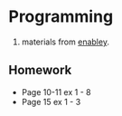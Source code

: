 # Programming

1. materials from [enabley](https://t2k-pap-prod-assets.s3.eu-west-1.amazonaws.com/public/e6397bca-cda9-4986-86d9-992a34885a9c/b36c071d-e6a2-4901-8393-b390467170c1/t2k-uncompressed/T_2_Q_9385488961_4556_%D7%9E%D7%93%D7%A8%D7%99%D7%9A_%D7%9C%D7%9E%D7%99%D7%93%D7%94___%D7%9E%D7%91%D7%95%D7%90_%D7%9C%D7%AA%D7%9B%D7%A0%D7%95%D7%AA_21_02.pdf).

## Homework

- Page 10-11 ex 1 - 8
- Page 15 ex 1 - 3
